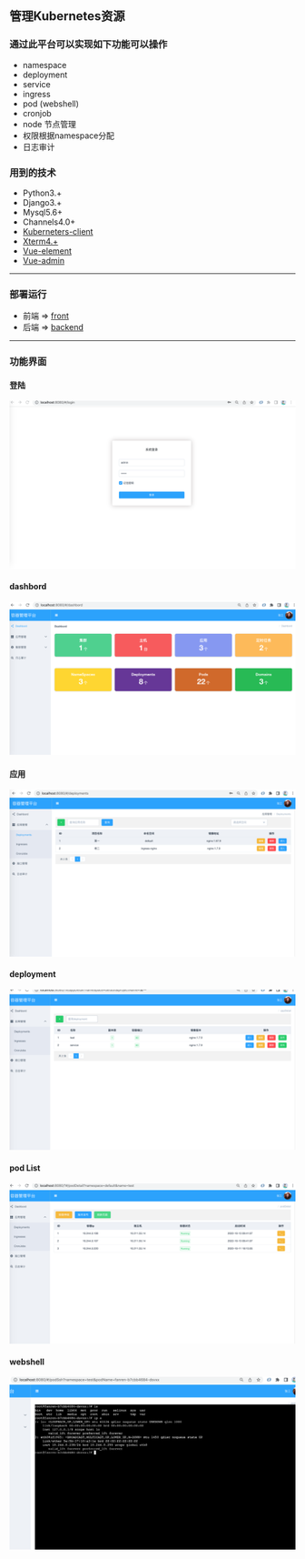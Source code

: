 ## 管理Kubernetes资源 

### 通过此平台可以实现如下功能可以操作
* namespace 
* deployment
* service
* ingress
* pod (webshell)
* cronjob
* node 节点管理
* 权限根据namespace分配
* 日志审计

### 用到的技术
* Python3.+
* Django3.+
* Mysql5.6+
* Channels4.0+
* [Kuberneters-client](https://github.com/kubernetes-client/python)
* [Xterm4.+](https://github.com/xtermjs/xterm.js)
* [Vue-element](https://github.com/taylorchen709/vue-admin)
* [Vue-admin](https://element.eleme.cn/)

***

### 部署运行

* 前端 =>  [front](https://github.com/Arnold617/k8s-manage/tree/master/front)
* 后端 =>  [backend](https://github.com/Arnold617/k8s-manage/tree/master/front)

***

### 功能界面
#### 登陆
![image](https://github.com/Arnold617/k8s-manage/blob/master/images/login.png)
#### dashbord
![image](https://github.com/Arnold617/k8s-manage/blob/master/images/dashbord.png)
#### 应用
![image](https://github.com/Arnold617/k8s-manage/blob/master/images/app.png)
#### deployment
![image](https://github.com/Arnold617/k8s-manage/blob/master/images/deployment.png)
#### pod List
![image](https://github.com/Arnold617/k8s-manage/blob/master/images/pod.png)
#### webshell
![image](https://github.com/Arnold617/k8s-manage/blob/master/images/webshell.png)
